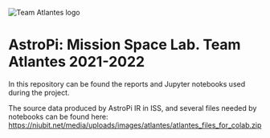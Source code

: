 ![Team Atlantes logo](images/logo_v2.png)

# AstroPi: Mission Space Lab. Team Atlantes 2021-2022

In this repository can be found the reports and Jupyter notebooks used during the project.

The source data produced by AstroPi IR in ISS, and several files needed by notebooks can be found here: https://niubit.net/media/uploads/images/atlantes/atlantes_files_for_colab.zip
